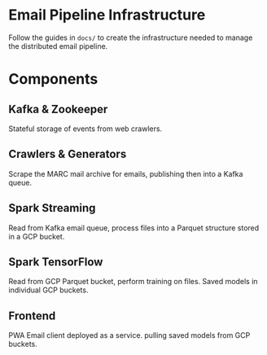 # Email Pipeline Infrastructure
Follow the guides in `docs/` to create the infrastructure needed to manage the distributed email pipeline.

# Components

## Kafka & Zookeeper
Stateful storage of events from web crawlers.

## Crawlers & Generators
Scrape the MARC mail archive for emails, publishing then into a Kafka queue.

## Spark Streaming
Read from Kafka email queue, process files into a Parquet structure stored in a GCP bucket.

## Spark TensorFlow
Read from GCP Parquet bucket, perform training on files. Saved models in individual GCP buckets.

## Frontend
PWA Email client deployed as a service. pulling saved models from GCP buckets.
